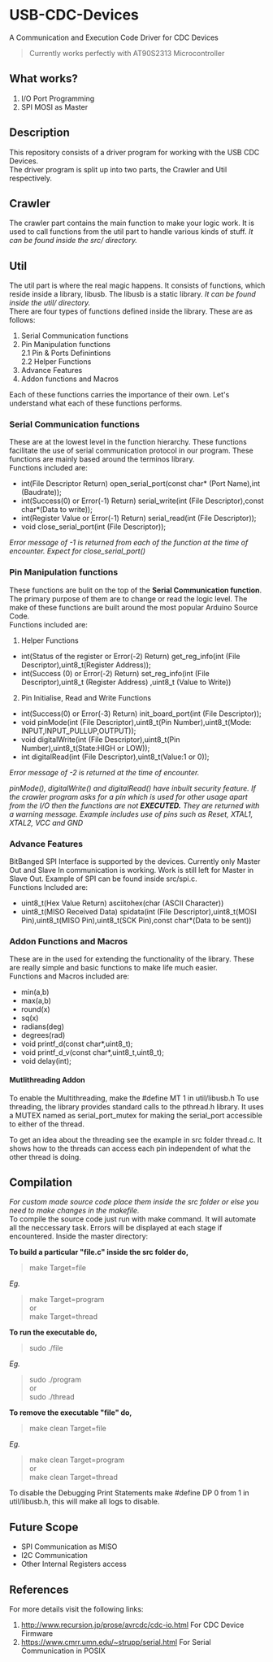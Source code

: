 # USB-CDC-Devices
A Communication and Execution Code Driver for CDC Devices  
> Currently works perfectly with AT90S2313 Microcontroller

## What works?
 1. I/O Port Programming 
 2. SPI MOSI as Master  
## Description
This repository consists of a driver program for working with the USB CDC Devices.  
The driver program is split up into two parts, the Crawler and Util respectively.
## Crawler
The crawler part contains the main function to make your logic work. It is used to call functions from the util part to handle various kinds of stuff. *It can be found inside the src/ directory.*
## Util
The util part is where the real magic happens. It consists of functions, which reside inside a library, libusb. The libusb is a static library. *It can be found inside the util/ directory.*   
There are four types of functions defined inside the library. These are as follows:
 1. Serial Communication functions
 2. Pin Manipulation functions  
		2.1 Pin & Ports Definintions  
		2.2 Helper Functions
 3. Advance Features
 4. Addon functions and Macros  
 
Each of these functions carries the importance of their own. Let's understand what each of these functions performs.
### Serial Communication functions
These are at the lowest level in the function hierarchy. These functions facilitate the use of serial communication protocol in our program. These functions are mainly based around the terminos library.  
Functions included are:
- int(File Descriptor Return) open_serial_port(const char* (Port Name),int (Baudrate));
- int(Success(0) or Error(-1) Return) serial_write(int (File Descriptor),const char*(Data to write));
- int(Register Value or Error(-1) Return) serial_read(int (File Descriptor));
- void close_serial_port(int (File Descriptor));

*Error message of -1 is returned from each of the function at the time of encounter. Expect for close_serial_port()*

### Pin Manipulation functions
These functions are bulit on the top of the **Serial Communication function**. The primary purpose of them are to change or read the logic level. The make of these functions are built around the most popular Arduino Source Code.  
Functions included are:  
1. Helper Functions  
	
- int(Status of the register or Error(-2) Return) get_reg_info(int (File Descriptor),uint8_t(Register Address));
- int(Success (0) or Error(-2) Return) set_reg_info(int (File Descriptor),uint8_t (Register Address) ,uint8_t (Value to Write))    
2. Pin Initialise, Read and Write Functions  
	
- int(Success(0) or Error(-3) Return) init_board_port(int (File Descriptor));
- void pinMode(int (File Descriptor),uint8_t(Pin Number),uint8_t(Mode: INPUT,INPUT_PULLUP,OUTPUT));
- void digitalWrite(int (File Descriptor),uint8_t(Pin Number),uint8_t(State:HIGH or LOW));
- int digitalRead(int (File Descriptor),uint8_t(Value:1 or 0));  

*Error message of -2 is returned at the time of encounter.*  

*pinMode(), digitalWrite() and digitalRead() have inbuilt security feature. If the crawler program asks for a pin which is used for other usage apart from the I/O then the functions are not* ***EXECUTED.*** *They are returned with a warning message. Example includes use of pins such as Reset, XTAL1, XTAL2, VCC and GND*  

### Advance Features
BitBanged SPI Interface is supported by the devices. Currently only Master Out and Slave In communication is working. Work is still left for Master in Slave Out. Example of SPI can be found inside src/spi.c.  
Functions Included are:  
- uint8_t(Hex Value Return) asciitohex(char (ASCII Character))
- uint8_t(MISO Received Data) spidata(int (File Descriptor),uint8_t(MOSI Pin),uint8_t(MISO Pin),uint8_t(SCK Pin),const char*(Data to be sent))  

### Addon Functions and Macros
These are in the used for extending the functionality of the library. These are really simple and basic functions to make life much easier.  
Functions and Macros included are:  
- min(a,b)
- max(a,b)
- round(x)     
- sq(x)
- radians(deg) 
- degrees(rad)
- void printf_d(const char*,uint8_t);
- void printf_d_v(const char*,uint8_t,uint8_t);
- void delay(int); 
#### Mutlithreading Addon
To enable the Multithreading, make the #define MT 1 in util/libusb.h
To use threading, the library provides standard calls to the pthread.h library. It uses a MUTEX named as serial_port_mutex for making the serial_port accessible to either of the thread.

To get an idea about the threading see the example in src folder thread.c. It shows how to the threads can access each pin independent of what the other thread is doing.

## Compilation
*For custom made source code place them inside the src folder or else you need to make changes in the makefile.*  
To compile the source code just run with make command. It will automate all the neccessary task. Errors will be displayed at each stage if encountered. Inside the master directory:  

**To build a particular "file.c" inside the src folder do,**
> make Target=file

*Eg.* 
> make Target=program  
or  
> make Target=thread

**To run the executable do,**
> sudo ./file

*Eg.*
> sudo ./program  
or  
> sudo ./thread

**To remove the executable "file" do,**  
> make clean Target=file

*Eg.*
> make clean Target=program  
or  
> make clean Target=thread

To disable the Debugging Print Statements make #define DP 0 from 1 in util/libusb.h, this will make all logs to disable.

## Future Scope
- SPI Communication as MISO
- I2C Communication
- Other Internal Registers access
## References
For more details visit the following links:
 1. http://www.recursion.jp/prose/avrcdc/cdc-io.html For CDC Device Firmware
 2. https://www.cmrr.umn.edu/~strupp/serial.html For Serial Communication in POSIX
